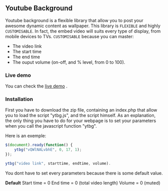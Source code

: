 
## Youtube Background

Youtube background is a flexible library that allow you to post your awesome dynamic content as wallpaper.
This library is `FLEXIBLE` and highly `CUSTOMISABLE`. In fact, the embed video will suits every type of display, from mobile devices to TVs. `CUSTOMISABLE` because you can master:

- The video link
- The start time
- The end time
- The ouput volume (on-off, and % level, from 0 to 100).

### Live demo

You can check the [live demo](http://florian-chapon.fr/dev/youtube-background/) .

### Installation

First you have to download the zip file, containing an index.php that allow you to load the script "ytbg.js", and the script himself.
As an explanation, the only thing you have to do for your webpage is to set your parameters when you call the javascript function "ytbg".

Here is an exemple:
```javascript
$(document).ready(function() {	
	ytbg("vQWlNALvbhE", 0, 17, 1);
});
```
```javascript
ytbg("video link", starttime, endtime, volume).
```
You dont have to set every parameters because there is some default value.

**Default**
Start time = 0
End time = 0 (total video length)
Volume = 0 (muted)